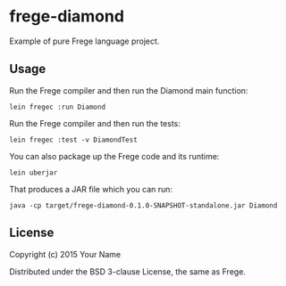 # frege-diamond

Example of pure Frege language project.

## Usage

Run the Frege compiler and then run the Diamond main function:

    lein fregec :run Diamond

Run the Frege compiler and then run the tests:

    lein fregec :test -v DiamondTest

You can also package up the Frege code and its runtime:

    lein uberjar

That produces a JAR file which you can run:

    java -cp target/frege-diamond-0.1.0-SNAPSHOT-standalone.jar Diamond

## License

Copyright (c) 2015 Your Name

Distributed under the BSD 3-clause License, the same as Frege.
